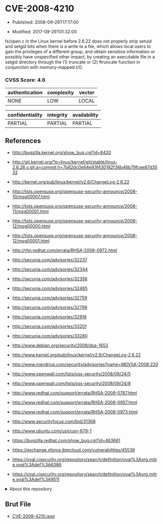 # CVE-2008-4210

- Published: 2008-09-29T17:17:00

- Modified: 2017-09-29T01:32:00

fs/open.c in the Linux kernel before 2.6.22 does not properly strip setuid and setgid bits when there is a write to a file, which allows local users to gain the privileges of a different group, and obtain sensitive information or possibly have unspecified other impact, by creating an executable file in a setgid directory through the (1) truncate or (2) ftruncate function in conjunction with memory-mapped I/O.

### CVSS Score: **4.6**

| authentication | complexity | vector |
| --- | --- | --- |
| NONE | LOW | LOCAL |

| confidentiality | integrity | availability |
| --- | --- | --- |
| PARTIAL | PARTIAL | PARTIAL |

## References

* http://bugzilla.kernel.org/show_bug.cgi?id=8420

* http://git.kernel.org/?p=linux/kernel/git/stable/linux-2.6.26.y.git;a=commit;h=7b82dc0e64e93f430182f36b46b79fcee87d3532

* http://kernel.org/pub/linux/kernel/v2.6/ChangeLog-2.6.22

* http://lists.opensuse.org/opensuse-security-announce/2008-10/msg00007.html

* http://lists.opensuse.org/opensuse-security-announce/2008-11/msg00001.html

* http://lists.opensuse.org/opensuse-security-announce/2008-12/msg00000.html

* http://lists.opensuse.org/opensuse-security-announce/2008-12/msg00001.html

* http://rhn.redhat.com/errata/RHSA-2008-0972.html

* http://secunia.com/advisories/32237

* http://secunia.com/advisories/32344

* http://secunia.com/advisories/32356

* http://secunia.com/advisories/32485

* http://secunia.com/advisories/32759

* http://secunia.com/advisories/32799

* http://secunia.com/advisories/32918

* http://secunia.com/advisories/33201

* http://secunia.com/advisories/33280

* http://www.debian.org/security/2008/dsa-1653

* http://www.kernel.org/pub/linux/kernel/v2.6/ChangeLog-2.6.22

* http://www.mandriva.com/security/advisories?name=MDVSA-2008:220

* http://www.openwall.com/lists/oss-security/2008/09/24/5

* http://www.openwall.com/lists/oss-security/2008/09/24/8

* http://www.redhat.com/support/errata/RHSA-2008-0787.html

* http://www.redhat.com/support/errata/RHSA-2008-0957.html

* http://www.redhat.com/support/errata/RHSA-2008-0973.html

* http://www.securityfocus.com/bid/31368

* http://www.ubuntu.com/usn/usn-679-1

* https://bugzilla.redhat.com/show_bug.cgi?id=463661

* https://exchange.xforce.ibmcloud.com/vulnerabilities/45539

* https://oval.cisecurity.org/repository/search/definition/oval%3Aorg.mitre.oval%3Adef%3A6386

* https://oval.cisecurity.org/repository/search/definition/oval%3Aorg.mitre.oval%3Adef%3A9511

<details>
<summary>About this repository</summary> 

  This repository is part of the project [Live Hack CVE](https://github.com/Live-Hack-CVE). Main website can be found [www.live-hack.org](https://www.live-hack.org) 
  
  Made by [Sn0wAlice](https://github.com/Sn0wAlice) for the people that care about security and need to have a feed of the latest CVEs. Hope you enjoy it, don't forget to star the repo and follow me on [Twitter](https://twitter.com/Sn0wAlice) and [Github](https://github.com/Sn0wAlice). And that is my [personnal website](https://www.alice-snow.me/)

  - [Home Page](https://github.com/Live-Hack-CVE)
  - [Framework](https://github.com/Live-Hack-CVE/cve-framework)
  - [CVE database](https://github.com/Live-Hack-CVE/full_database)
  - [Changelog](https://github.com/Live-Hack-CVE/Changelog)
</details>

## Brut File

* [CVE-2008-4210.json](https://raw.githubusercontent.com/Live-Hack-CVE/full_database/main/cves/2008/CVE-2008-4210.json)

